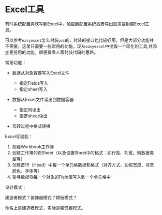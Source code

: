# Excel工具

有时系统配置喜欢写到Excel中，加载到配置系统或者导出就需要封装Excel工具。

可以参考`easyexcel`怎么封装`poi`的，封装的接口也比较好用，但是大部分功能并不需要，这里只需要一些常用的功能。现从`easyexcel`中提取一个简化的工具,并添加更易用的功能。顺便看看人家封装代码的思路。

常用功能：

+ 数据从对象容器写入Excel文件

  + 指定Fields写入
  + 指定sheet写入

+ 数据从Excel文件读出到数据容器

  + 指定列读出
  + 指定sheet读出

+ 互转过程中格式转换

  

Excel写流程：

1. 创建Workbook工作簿
2. 创建工作簿的页Sheet（以及设置Sheet中的格式：如行高、列宽，列数据类型等）
3. 创建首行（Head）中每一个单元格数据和格式（对齐方式、边框宽度、背景颜色、字体等）
4. 轮寻数据将每一个对象的Field值写入到一个单元格中



设计模式：

建造者模式？装饰器模式？模板模式？

命名上是建造者模式，实际是装饰器模式。